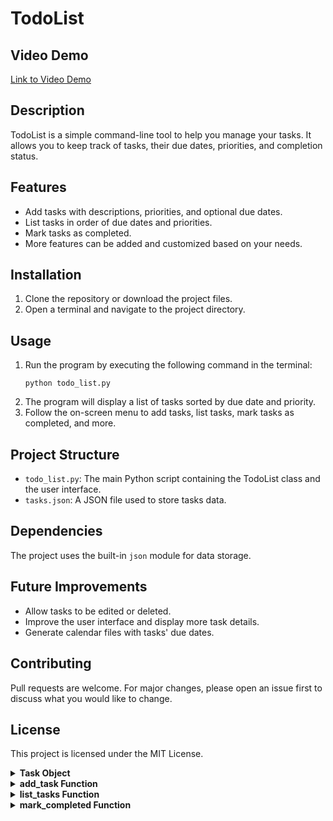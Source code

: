 # TodoList

## Video Demo
[Link to Video Demo](<URL HERE>)

## Description
TodoList is a simple command-line tool to help you manage your tasks. It allows you to keep track of tasks, their due dates, priorities, and completion status.

## Features
- Add tasks with descriptions, priorities, and optional due dates.
- List tasks in order of due dates and priorities.
- Mark tasks as completed.
- More features can be added and customized based on your needs.

## Installation
1. Clone the repository or download the project files.
2. Open a terminal and navigate to the project directory.

## Usage
1. Run the program by executing the following command in the terminal:
   ```
   python todo_list.py
   ```
2. The program will display a list of tasks sorted by due date and priority.
3. Follow the on-screen menu to add tasks, list tasks, mark tasks as completed, and more.

## Project Structure
- `todo_list.py`: The main Python script containing the TodoList class and the user interface.
- `tasks.json`: A JSON file used to store tasks data.

## Dependencies
The project uses the built-in `json` module for data storage.

## Future Improvements
- Allow tasks to be edited or deleted.
- Improve the user interface and display more task details.
- Generate calendar files with tasks' due dates.

## Contributing
Pull requests are welcome. For major changes, please open an issue first to discuss what you would like to change.

## License
This project is licensed under the MIT License.

<details>
<summary><strong>Task Object</strong></summary>

| Properties | Description                  |
|------------|------------------------------|
| `description` | Description of the task.  |
| `due_date`   | Due date of the task.    |
| `priority`   | Priority of the task (high, medium, low). |
| `completed`  | Completion status of the task. |

| Methods | Description                                    |
|---------|------------------------------------------------|
| `__init__(self, description, due_date, priority)` | Initialize a new Task object. |
| `complete(self)` | Mark the task as completed.   |
| `__str__(self)` | Return a string representation of the task. |

</details>

<details>
<summary><strong>add_task Function</strong></summary>

| Description | Add a new task to the list of tasks. |
|-------------|---------------------------------------|

| Parameters | |
|------------|-----------------------------------|
| `tasks_list` | The list of tasks.                |
| `description` | Description of the task.         |
| `due_date`   | Due date of the task.            |
| `priority`   | Priority of the task.            |

| Usage | |
|-------|-----------------------------------|
| `add_task(tasks_list, description, due_date, priority)` | |

</details>

<details>
<summary><strong>list_tasks Function</strong></summary>

| Description | List all tasks in the order of due dates and priorities. |
|-------------|-------------------------------------------------------|

| Parameters | |
|------------|-------------------------------------------|
| `tasks_list` | The list of tasks.                        |

| Usage | |
|-------|-------------------------------------------|
| `list_tasks(tasks_list)` | |

</details>

<details>
<summary><strong>mark_completed Function</strong></summary>

| Description | Mark a task as completed. |
|-------------|---------------------------|

| Parameters | |
|------------|-------------------|
| `tasks_list` | The list of tasks.   |
| `task_index` | Index of the task to mark as completed. |

| Usage | |
|-------|-------------------------------------------|
| `mark_completed(tasks_list, task_index)` | |

</details>

